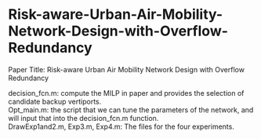 # Risk-aware-Urban-Air-Mobility-Network-Design-with-Overflow-Redundancy

Paper Title:  Risk-aware Urban Air Mobility Network Design with Overflow Redundancy<br>

decision_fcn.m: compute the MILP in paper and provides the selection of candidate backup vertiports.<br>
Opt_main.m: the script that we can tune the parameters of the network, and will input that into the decision_fcn.m function.<br>
DrawExp1and2.m, Exp3.m, Exp4.m: The files for the four experiments.
